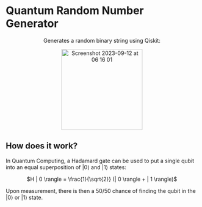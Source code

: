 # Quantum Random Number Generator
<p align="center">
    Generates a random binary string using Qiskit:
</p>

<p align="center">
  <img width="212" alt="Screenshot 2023-09-12 at 06 16 01" src="https://github.com/matt-jung/quantum-random-number-generator/assets/133035195/46e0d378-93c4-4916-bc05-195a1edee14d">
</p>

## How does it work?
In Quantum Computing, a Hadamard gate can be used to put a single qubit into an equal superposition of $| 0 \rangle$ and $| 1 \rangle$ states:

<p align='center'>
    $H | 0 \rangle = \frac{1}{\sqrt{2}} (| 0 \rangle + | 1 \rangle)$
</p>

Upon measurement, there is then a 50/50 chance of finding the qubit in the $| 0 \rangle$ or $| 1 \rangle$ state.

